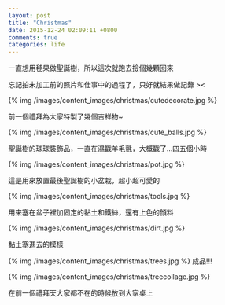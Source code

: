 ```yaml
---
layout: post
title: "Christmas"
date: 2015-12-24 02:09:11 +0800
comments: true
categories: life
---
```


一直想用毬果做聖誕樹，所以這次就跑去撿個幾顆回來

忘記拍未加工前的照片和仕事中的過程了，只好就結果做記錄 ><

{% img /images/content_images/christmas/cutedecorate.jpg %}

前一個禮拜為大家特製了幾個吉祥物~

<!--more-->

{% img /images/content_images/christmas/cute_balls.jpg %}  

聖誕樹的球球裝飾品，一直在濕戳羊毛氈，大概戳了…四五個小時


{% img /images/content_images/christmas/pot.jpg %}

這是用來放置最後聖誕樹的小盆栽，超小超可愛的


{% img /images/content_images/christmas/tools.jpg %}

用來塞在盆子裡加固定的黏土和鐵絲，還有上色的顏料


{% img /images/content_images/christmas/dirt.jpg %}

黏土塞進去的模樣


{% img /images/content_images/christmas/trees.jpg %}
成品!!!


{% img /images/content_images/christmas/treecollage.jpg %}

在前一個禮拜天大家都不在的時候放到大家桌上
